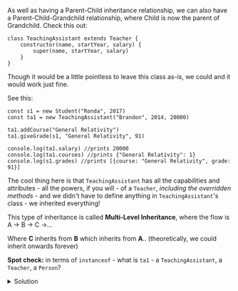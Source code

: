 
As well as having a Parent-Child inheritance relationship, we can also have a Parent-Child-Grandchild relationship, where Child is now the parent of Grandchild. Check this out:

  
```
class TeachingAssistant extends Teacher {
    constructor(name, startYear, salary) {
        super(name, startYear, salary)
    }
}
```
  

Though it would be a little pointless to leave this class as-is, we could and it would work just fine.

See this:
```
const s1 = new Student("Ronda", 2017)
const ta1 = new TeachingAssistant("Brandon", 2014, 20000)

ta1.addCourse("General Relativity")
ta1.giveGrade(s1, "General Relativity", 91)

console.log(ta1.salary) //prints 20000
console.log(ta1.courses) //prints {"General Relativity": 1}
console.log(s1.grades) //prints [{course: "General Relativity", grade: 91}]
```
  

The cool thing here is that `TeachingAssistant` has all the capabilities and attributes - all the powers, if you will - of a `Teacher`, _including the overridden methods_ - and we didn't have to define anything in `TeachingAssistant`'s class - we inherited everything!

  

This type of inheritance is called **Multi-Level Inheritance**, where the flow is A → B → C →...

  

Where **C** inherits from **B** which inherits from **A**.. (theoretically, we could inherit onwards forever)

  

**Spot check:** in terms of `instanceof` - what is `ta1` - a `TeachingAssistant`, a `Teacher`, a `Person`?

<details><summary>Solution</summary>

All three! Polymorphism!

</details>
